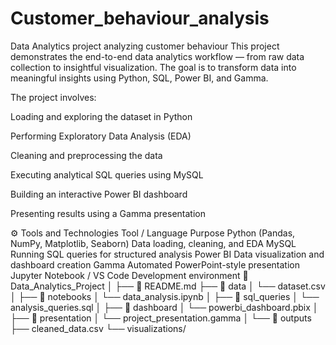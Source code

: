 # Customer_behaviour_analysis
Data Analytics project analyzing customer behaviour 
This project demonstrates the end-to-end data analytics workflow — from raw data collection to insightful visualization. The goal is to transform data into meaningful insights using Python, SQL, Power BI, and Gamma.

The project involves:

Loading and exploring the dataset in Python

Performing Exploratory Data Analysis (EDA)

Cleaning and preprocessing the data

Executing analytical SQL queries using MySQL

Building an interactive Power BI dashboard

Presenting results using a Gamma presentation

⚙️ Tools and Technologies
Tool / Language	Purpose
Python (Pandas, NumPy, Matplotlib, Seaborn)	Data loading, cleaning, and EDA
MySQL	Running SQL queries for structured analysis
Power BI	Data visualization and dashboard creation
Gamma	Automated PowerPoint-style presentation
Jupyter Notebook / VS Code	Development environment
📁 Data_Analytics_Project
│
├── 📄 README.md
├── 📁 data
│   └── dataset.csv
│
├── 📁 notebooks
│   └── data_analysis.ipynb
│
├── 📁 sql_queries
│   └── analysis_queries.sql
│
├── 📁 dashboard
│   └── powerbi_dashboard.pbix
│
├── 📁 presentation
│   └── project_presentation.gamma
│
└── 📁 outputs
    ├── cleaned_data.csv
    └── visualizations/

